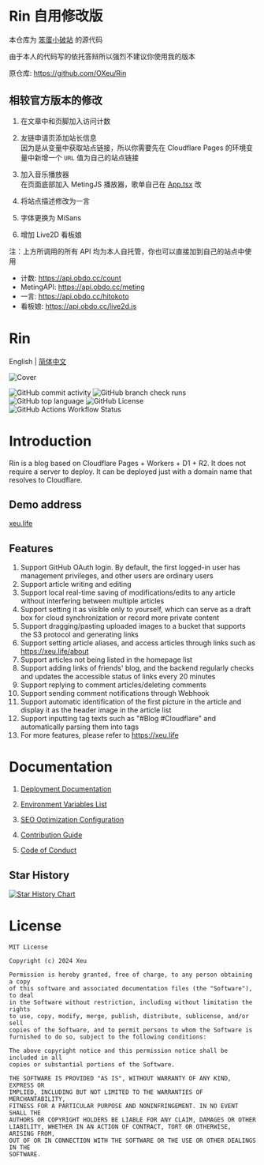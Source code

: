 # Rin 自用修改版

本仓库为 [笨蛋小破站](https://blog.obdo.cc) 的源代码

由于本人的代码写的依托答辩所以强烈不建议你使用我的版本

原仓库: https://github.com/OXeu/Rin

## 相较官方版本的修改

1. 在文章中和页脚加入访问计数  

2. 友链申请页添加站长信息  
因为是从变量中获取站点链接，所以你需要先在 Cloudflare Pages 的环境变量中新增一个 `URL` 值为自己的站点链接

3. 加入音乐播放器  
在页面底部加入 MetingJS 播放器，歌单自己在 [App.tsx](/client/src/App.tsx) 改  

4. 将站点描述修改为一言  

5. 字体更换为 MiSans  

6. 增加 Live2D 看板娘  

注：上方所调用的所有 API 均为本人自托管，你也可以直接加到自己的站点中使用  
- 计数: https://api.obdo.cc/count  
- MetingAPI: https://api.obdo.cc/meting  
- 一言: https://api.obdo.cc/hitokoto  
- 看板娘: https://api.obdo.cc/live2d.js  


# Rin

English | [简体中文](./README_zh_CN.md)

![Cover](https://repository-images.githubusercontent.com/803866357/958bc2c1-1703-4127-920c-853291495bdc)

![GitHub commit activity](https://img.shields.io/github/commit-activity/w/OXeu/Rin?style=for-the-badge)
![GitHub branch check runs](https://img.shields.io/github/check-runs/OXeu/Rin/main?style=for-the-badge)
![GitHub top language](https://img.shields.io/github/languages/top/OXeu/Rin?style=for-the-badge)
![GitHub License](https://img.shields.io/github/license/OXeu/Rin?style=for-the-badge)
![GitHub Actions Workflow Status](https://img.shields.io/github/actions/workflow/status/OXeu/Rin/deploy.yaml?style=for-the-badge)

# Introduction

Rin is a blog based on Cloudflare Pages + Workers + D1 + R2. It does not require a server to deploy. It can be deployed just with a domain name that resolves to Cloudflare.

## Demo address

[xeu.life](https://xeu.life)

## Features
1. Support GitHub OAuth login. By default, the first logged-in user has management privileges, and other users are ordinary users
2. Support article writing and editing
3. Support local real-time saving of modifications/edits to any article without interfering between multiple articles
4. Support setting it as visible only to yourself, which can serve as a draft box for cloud synchronization or record more private content
5. Support dragging/pasting uploaded images to a bucket that supports the S3 protocol and generating links
6. Support setting article aliases, and access articles through links such as https://xeu.life/about
7. Support articles not being listed in the homepage list
8. Support adding links of friends' blog, and the backend regularly checks and updates the accessible status of links every 20 minutes
9. Support replying to comment articles/deleting comments
10. Support sending comment notifications through Webhook
11. Support automatic identification of the first picture in the article and display it as the header image in the article list
12. Support inputting tag texts such as "#Blog #Cloudflare" and automatically parsing them into tags
13. For more features, please refer to https://xeu.life

# Documentation
1. [Deployment Documentation](./docs/DEPLOY.md)

2. [Environment Variables List](./docs/ENV.md)

3. [SEO Optimization Configuration](./docs/SEO.md)

4. [Contribution Guide](./CONTRIBUTING.md)

5. [Code of Conduct](./CODE_OF_CONDUCT.md)

## Star History

<a href="https://star-history.com/#OXeu/Rin&Date">
 <picture>
   <source media="(prefers-color-scheme: dark)" srcset="https://api.star-history.com/svg?repos=OXeu/Rin&type=Date&theme=dark" />
   <source media="(prefers-color-scheme: light)" srcset="https://api.star-history.com/svg?repos=OXeu/Rin&type=Date" />
   <img alt="Star History Chart" src="https://api.star-history.com/svg?repos=OXeu/Rin&type=Date" />
 </picture>
</a>

# License
```
MIT License

Copyright (c) 2024 Xeu

Permission is hereby granted, free of charge, to any person obtaining a copy
of this software and associated documentation files (the "Software"), to deal
in the Software without restriction, including without limitation the rights
to use, copy, modify, merge, publish, distribute, sublicense, and/or sell
copies of the Software, and to permit persons to whom the Software is
furnished to do so, subject to the following conditions:

The above copyright notice and this permission notice shall be included in all
copies or substantial portions of the Software.

THE SOFTWARE IS PROVIDED "AS IS", WITHOUT WARRANTY OF ANY KIND, EXPRESS OR
IMPLIED, INCLUDING BUT NOT LIMITED TO THE WARRANTIES OF MERCHANTABILITY,
FITNESS FOR A PARTICULAR PURPOSE AND NONINFRINGEMENT. IN NO EVENT SHALL THE
AUTHORS OR COPYRIGHT HOLDERS BE LIABLE FOR ANY CLAIM, DAMAGES OR OTHER
LIABILITY, WHETHER IN AN ACTION OF CONTRACT, TORT OR OTHERWISE, ARISING FROM,
OUT OF OR IN CONNECTION WITH THE SOFTWARE OR THE USE OR OTHER DEALINGS IN THE
SOFTWARE.
```
